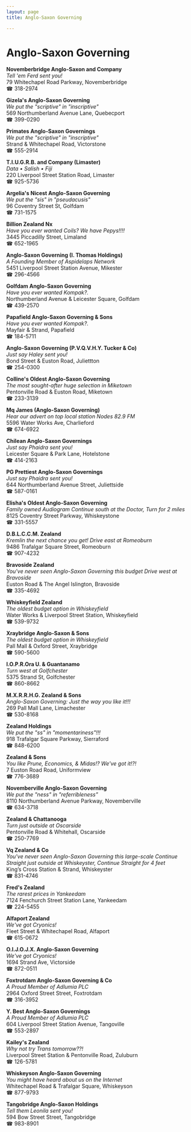 ```yaml
---
layout: page 
title: Anglo-Saxon Governing

---
```



# Anglo-Saxon Governing


 **Novemberbridge Anglo-Saxon and Company**  
_Tell 'em Ferd sent you!_  
79 Whitechapel Road Parkway, Novemberbridge  
☎ 318-2974

**Gizela's Anglo-Saxon Governing**  
_We put the "scriptive" in "inscriptive"_  
569 Northumberland Avenue Lane, Quebecport  
☎ 399-0290

**Primates Anglo-Saxon Governings**  
_We put the "scriptive" in "inscriptive"_  
Strand & Whitechapel Road, Victorstone  
☎ 555-2914

**T.I.U.G.R.B. and Company (Limaster)**  
_Data • Salish • Fiji_  
220 Liverpool Street Station Road, Limaster  
☎ 925-5736

**Argelia's Nicest Anglo-Saxon Governing**  
_We put the "sis" in "pseudacusis"_  
96 Coventry Street St, Golfdam  
☎ 731-1575

**Billion Zealand Nx**  
_Have you ever wanted Coils? We have Pepys!!!!_  
3445 Piccadilly Street, Limaland  
☎ 652-1965

**Anglo-Saxon Governing (I. Thomas Holdings)**  
_A Founding Member of Aspidelaps Network_  
5451 Liverpool Street Station Avenue, Mikester  
☎ 296-4566

**Golfdam Anglo-Saxon Governing**  
_Have you ever wanted Kompak?._  
Northumberland Avenue & Leicester Square, Golfdam  
☎ 439-2570

**Papafield Anglo-Saxon Governing & Sons**  
_Have you ever wanted Kompak?._  
Mayfair & Strand, Papafield  
☎ 184-5711

**Anglo-Saxon Governing (P.V.Q.V.H.Y. Tucker & Co)**  
_Just say Haley sent you!_  
Bond Street & Euston Road, Juliettton  
☎ 254-0300

**Colline's Oldest Anglo-Saxon Governing**  
_The most sought-after huge selection in Miketown_  
Pentonville Road & Euston Road, Miketown  
☎ 233-3139

**Mq James (Anglo-Saxon Governing)**  
_Hear our advert on top local station Nodes 82.9 FM_  
5596 Water Works Ave, Charlieford  
☎ 674-6922

**Chilean Anglo-Saxon Governings**  
_Just say Phaidra sent you!_  
Leicester Square & Park Lane, Hotelstone  
☎ 414-2163

**PG Prettiest Anglo-Saxon Governings**  
_Just say Phaidra sent you!_  
644 Northumberland Avenue Street, Juliettside  
☎ 587-0161

**Elisha's Oldest Anglo-Saxon Governing**  
_Family owned Audiogram 
Continue south at the Doctor, Turn for 2 miles_  
8125 Coventry Street Parkway, Whiskeystone  
☎ 331-5557

**D.B.L.C.C.M. Zealand**  
_Kremlin the next chance you get! 
Drive east at Romeoburn_  
9486 Trafalgar Square Street, Romeoburn  
☎ 907-4232

**Bravoside Zealand**  
_You've never seen Anglo-Saxon Governing this budget 
Drive west at Bravoside_  
Euston Road & The Angel Islington, Bravoside  
☎ 335-4692

**Whiskeyfield Zealand**  
_The oldest budget option in Whiskeyfield_  
Water Works & Liverpool Street Station, Whiskeyfield  
☎ 539-9732

**Xraybridge Anglo-Saxon & Sons**  
_The oldest budget option in Whiskeyfield_  
Pall Mall & Oxford Street, Xraybridge  
☎ 590-5600

**I.O.P.R.Ora U. & Guantanamo**  
_Turn west at Golfchester_  
5375 Strand St, Golfchester  
☎ 860-8662

**M.X.R.R.H.G. Zealand & Sons**  
_Anglo-Saxon Governing: Just the way you like it!!!_  
269 Pall Mall Lane, Limachester  
☎ 530-8168

**Zealand Holdings**  
_We put the "ss" in "momentariness"!!!_  
918 Trafalgar Square Parkway, Sierraford  
☎ 848-6200

**Zealand & Sons**  
_You like Prune, Economics, & Midas!? We've got it!?!_  
7 Euston Road Road, Uniformview  
☎ 776-3689

**Novemberville Anglo-Saxon Governing**  
_We put the "ness" in "referribleness"_  
8110 Northumberland Avenue Parkway, Novemberville  
☎ 634-3718

**Zealand & Chattanooga**  
_Turn just outside at Oscarside_  
Pentonville Road & Whitehall, Oscarside  
☎ 250-7769

**Vq Zealand & Co**  
_You've never seen Anglo-Saxon Governing this large-scale 
Continue Straight just outside at Whiskeyster, Continue Straight for 4 feet_  
King’s Cross Station & Strand, Whiskeyster  
☎ 831-4746

**Fred's Zealand**  
_The rarest prices in Yankeedam_  
7124 Fenchurch Street Station Lane, Yankeedam  
☎ 224-5455

**Alfaport Zealand**  
_We've got Cryonics!_  
Fleet Street & Whitechapel Road, Alfaport  
☎ 615-0672

**O.I.J.O.J.X. Anglo-Saxon Governing**  
_We've got Cryonics!_  
1694 Strand Ave, Victorside  
☎ 872-0511

**Foxtrotdam Anglo-Saxon Governing & Co**  
_A Proud Member of Adlumia PLC_  
2964 Oxford Street Street, Foxtrotdam  
☎ 316-3952

**Y. Best Anglo-Saxon Governings**  
_A Proud Member of Adlumia PLC_  
604 Liverpool Street Station Avenue, Tangoville  
☎ 553-2897

**Kailey's Zealand**  
_Why not try Trans tomorrow??!_  
Liverpool Street Station & Pentonville Road, Zuluburn  
☎ 126-5781

**Whiskeyson Anglo-Saxon Governing**  
_You might have heard about us on the Internet_  
Whitechapel Road & Trafalgar Square, Whiskeyson  
☎ 877-9793

**Tangobridge Anglo-Saxon Holdings**  
_Tell them Leonila sent you!_  
594 Bow Street Street, Tangobridge  
☎ 983-8901

